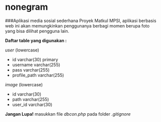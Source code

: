 # nonegram
###Aplikasi media sosial sederhana
Proyek Matkul MPSI, aplikasi berbasis web ini akan memungkinkan penggunanya berbagi momen berupa foto yang bisa dilihat pengguna lain.

__Daftar table yang digunakan :__

_user_ (lowercase)
* id varchar(30) primary
* username varchar(255)
* pass varchar(255)
* profile_path varchar(255)

_image_ (lowercase)
* id varchar(30)
* path varchar(255)
* user_id varchar(30)


__Jangan Lupa!__
masukkan file _dbcon.php_ pada folder _.gitignore_